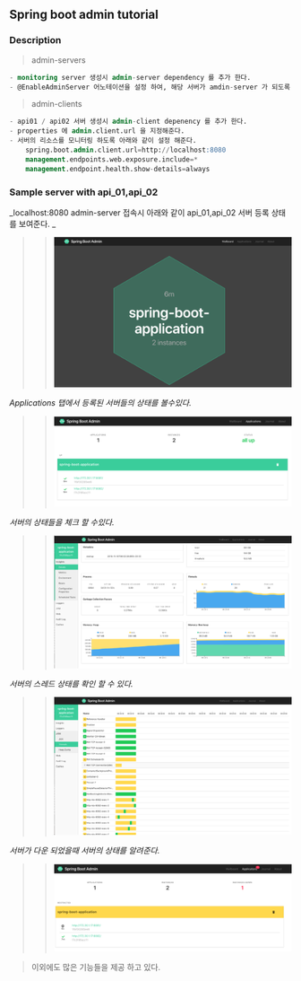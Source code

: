 ## Spring boot admin tutorial

### Description

> admin-servers

```sql
- monitoring server 생성시 admin-server dependency 를 추가 한다.
- @EnableAdminServer 어노테이션을 설정 하여, 해당 서버가 amdin-server 가 되도록 한다.
```

> admin-clients

```sql
- api01 / api02 서버 생성시 admin-client depenency 를 추가 한다.
- properties 에 admin.client.url 을 지정해준다.
- 서버의 리소스를 모니터링 하도록 아래와 같이 설정 해준다.
    spring.boot.admin.client.url=http://localhost:8080
    management.endpoints.web.exposure.include=*
    management.endpoint.health.show-details=always
```

### Sample server with api_01,api_02

_localhost:8080 admin-server 접속시 아래와 같이 api_01,api_02 서버 등록 상태를 보여준다.
_

> > ![Alt text](./docs/01.png)

_Applications 탭에서 등록된 서버들의 상태를 볼수있다._

> > ![Alt text](./docs/02.png)

_서버의 상태들을 체크 할 수있다._

> > ![Alt text](./docs/03.png)

_서버의 스레드 상태를 확인 할 수 있다._

> > ![Alt text](./docs/04.png)

_서버가 다운 되었을때 서버의 상태를 알려준다._

> > ![Alt text](./docs/05.png)

> 이외에도 많은 기능들을 제공 하고 있다.
